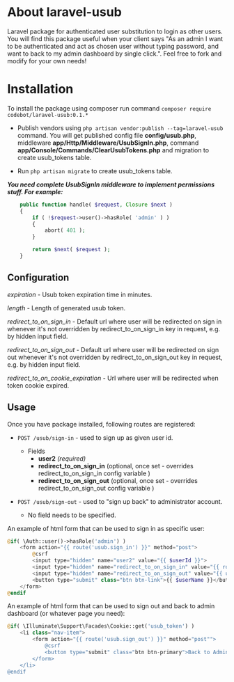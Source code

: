 # About laravel-usub
Laravel package for authenticated user substitution to login as other users. You will find this package useful when your client says "As an admin I want to be authenticated and act as chosen user without typing password, and want to back to my admin dashboard by single click.".
Feel free to fork and modify for your own needs!

# Installation

To install the package using composer run command `composer require codebot/laravel-usub:0.1.*`

* Publish vendors using `php artisan vendor:publish --tag=laravel-usub` command. 
You will get published config file **config/usub.php**, 
middleware **app/Http/Middleware/UsubSignIn.php**,
command **app/Console/Commands/ClearUsubTokens.php** 
and migration to create usub_tokens table.
 
* Run `php artisan migrate` to create usub_tokens table.
 
**_You need complete UsubSignIn middleware to implement permissions stuff. For example:_**
```php
    public function handle( $request, Closure $next )
    {
        if ( !$request->user()->hasRole( 'admin' ) )
        {
            abort( 401 );
        }

        return $next( $request );
    }
```
## Configuration

*expiration* - Usub token expiration time in minutes. 
 
*length* - Length of generated usub token.

*redirect_to_on_sign_in* - Default url where user will be redirected on sign in whenever it's not overridden by redirect_to_on_sign_in key in request, e.g. by hidden input field.  

*redirect_to_on_sign_out* - Default url where user will be redirected on sign out whenever it's not overridden by redirect_to_on_sign_out key in request, e.g. by hidden input field.  

*redirect_to_on_cookie_expiration* - Url where user will be redirected when token cookie expired.

## Usage

Once you have package installed, following routes are registered:  
* `POST /usub/sign-in` - used to sign up as given user id.    
  - Fields
    - **user2** *(required)*  
    - **redirect_to_on_sign_in** (optional, once set - overrides redirect_to_on_sign_in config variable )  
    - **redirect_to_on_sign_out** (optional, once set - overrides redirect_to_on_sign_out config variable )  
      
* `POST /usub/sign-out` - used to "sign up back" to administrator account.  
  - No field needs to be specified.  
  
An example of html form that can be used to sign in as specific user:  
```php
@if( \Auth::user()->hasRole('admin') )
    <form action="{{ route('usub.sign_in') }}" method="post">
        @csrf
        <input type="hidden" name="user2" value="{{ $userId }}">
        <input type="hidden" name="redirect_to_on_sign_in" value="{{ route('practitioner.dashboard') }}">
        <input type="hidden" name="redirect_to_on_sign_out" value="{{ url()->current() }}">
        <button type="submit" class="btn btn-link">{{ $userName }}</button>
    </form>
@endif
```
An example of html form that can be used to sign out and back to admin dashboard (or whatever page you need):  
```php
@if( \Illuminate\Support\Facades\Cookie::get('usub_token') )
    <li class="nav-item">
        <form action="{{ route('usub.sign_out') }}" method="post"">
            @csrf
            <button type="submit" class="btn btn-primary">Back to Admin</button>
        </form>
    </li>
@endif
```
    
